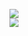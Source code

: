 [![](https://img.shields.io/badge/Made%20With-Github%20Spray-lightgrey.svg?style=for-the-badge&logo=github)](https://github.com/Annihil/github-spray#10366)  
[![](https://i.imgur.com/2DrTn0Z.gif)](https://github.com/Annihil/github-spray)